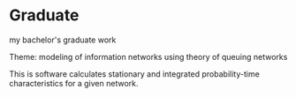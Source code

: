 # Graduate
my bachelor's graduate work

Theme: modeling of information networks using theory of queuing networks

This is software calculates stationary and integrated probability-time characteristics for a given network.

